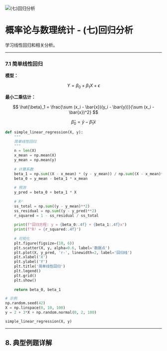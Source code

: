 ![(七)回归分析](https://via.placeholder.com/800x200?text=Regression+Analysis)

# 概率论与数理统计 - (七)回归分析

学习线性回归和相关分析。

---


### 7.1 简单线性回归

**模型：**

$$
Y = \beta_0 + \beta_1 X + \epsilon
$$

**最小二乘估计：**

$$
\hat{\beta}_1 = \frac{\sum (x_i - \bar{x})(y_i - \bar{y})}{\sum (x_i - \bar{x})^2}
$$

$$
\hat{\beta}_0 = \bar{y} - \hat{\beta}_1 \bar{x}
$$

```python
def simple_linear_regression(X, y):
    """
    简单线性回归
    """
    n = len(X)
    x_mean = np.mean(X)
    y_mean = np.mean(y)
    
    # 计算系数
    beta_1 = np.sum((X - x_mean) * (y - y_mean)) / np.sum((X - x_mean)**2)
    beta_0 = y_mean - beta_1 * x_mean
    
    # 预测
    y_pred = beta_0 + beta_1 * X
    
    # R²
    ss_total = np.sum((y - y_mean)**2)
    ss_residual = np.sum((y - y_pred)**2)
    r_squared = 1 - ss_residual / ss_total
    
    print(f"回归方程: y = {beta_0:.4f} + {beta_1:.4f}x")
    print(f"R² = {r_squared:.4f}")
    
    # 可视化
    plt.figure(figsize=(10, 6))
    plt.scatter(X, y, alpha=0.6, label='数据点')
    plt.plot(X, y_pred, 'r-', linewidth=2, label='回归线')
    plt.xlabel('X')
    plt.ylabel('Y')
    plt.title('简单线性回归')
    plt.legend()
    plt.grid()
    plt.show()
    
    return beta_0, beta_1

# 示例
np.random.seed(42)
X = np.linspace(0, 10, 100)
y = 2 + 3*X + np.random.normal(0, 2, 100)

simple_linear_regression(X, y)
```

---

## 8. 典型例题详解
